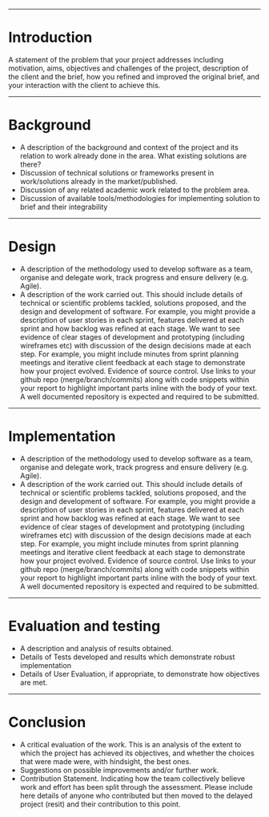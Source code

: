 

---

# Introduction
A statement of the problem that your project addresses including motivation, aims, objectives and challenges of the project, description of the client and the brief, how you refined and improved the original brief, and your interaction with the client to achieve this.

---

# Background
- A description of the background and context of the project and its relation to work already done in the area. What existing solutions are there?
- Discussion of technical solutions or frameworks present in work/solutions already in the market/published.
- Discussion of any related academic work related to the problem area.
- Discussion of available tools/methodologies for implementing solution to brief and their integrability


---

# Design

- A description of the methodology used to develop software as a team, organise and delegate work, track progress and ensure delivery (e.g. Agile).
- A description of the work carried out. This should include details of technical or scientific problems tackled, solutions proposed, and the design and development of software. For example, you might provide a description of user stories in each sprint, features delivered at each sprint and how backlog was refined at each stage. We want to see evidence of clear stages of development and prototyping (including wireframes etc) with discussion of the design decisions made at each step. For example, you might include minutes from sprint planning meetings and iterative client feedback at each stage to demonstrate how your project evolved.
Evidence of source control. Use links to your github repo (merge/branch/commits) along with code snippets within your report to highlight important parts inline with the body of your text. A well documented repository is expected and required to be submitted.


---

# Implementation

- A description of the methodology used to develop software as a team, organise and delegate work, track progress and ensure delivery (e.g. Agile).
- A description of the work carried out. This should include details of technical or scientific problems tackled, solutions proposed, and the design and development of software. For example, you might provide a description of user stories in each sprint, features delivered at each sprint and how backlog was refined at each stage. We want to see evidence of clear stages of development and prototyping (including wireframes etc) with discussion of the design decisions made at each step. For example, you might include minutes from sprint planning meetings and iterative client feedback at each stage to demonstrate how your project evolved.
Evidence of source control. Use links to your github repo (merge/branch/commits) along with code snippets within your report to highlight important parts inline with the body of your text. A well documented repository is expected and required to be submitted.


---

# Evaluation and testing

- A description and analysis of results obtained.
- Details of Tests developed and results which demonstrate robust implementation
- Details of User Evaluation, if appropriate, to demonstrate how objectives are met.


---

# Conclusion
- A critical evaluation of the work. This is an analysis of the extent to which the project has achieved its objectives, and whether the choices that were made were, with hindsight, the best ones.
- Suggestions on possible improvements and/or further work.
- Contribution Statement. Indicating how the team collectively believe work and effort has been split through the assessment. Please include here details of anyone who contributed but then moved to the delayed project (resit) and their contribution to this point.






